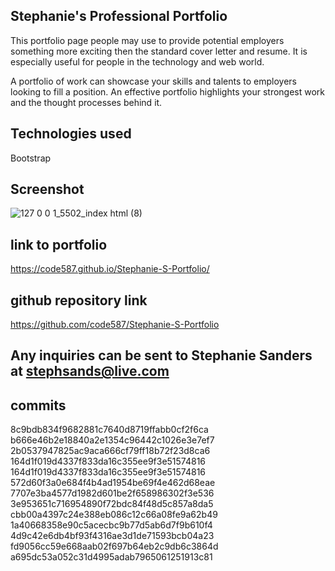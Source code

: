 ## Stephanie's Professional Portfolio

This portfolio page people may use to provide potential employers something more exciting then the standard cover letter and resume.  It is especially useful for people in the technology and web world.

A portfolio of work can showcase your skills and talents to employers looking to fill a position. An effective portfolio highlights your strongest work and the thought processes behind it. 

## Technologies used
Bootstrap


## Screenshot
![127 0 0 1_5502_index html (8)](https://user-images.githubusercontent.com/93016627/149730400-18656a17-6c47-48ee-862e-8507dc609a00.png)

## link to portfolio
https://code587.github.io/Stephanie-S-Portfolio/

## github repository link
https://github.com/code587/Stephanie-S-Portfolio
## Any inquiries can be sent to Stephanie Sanders at stephsands@live.com

## commits
8c9bdb834f9682881c7640d8719ffabb0cf2f6ca
b666e46b2e18840a2e1354c96442c1026e3e7ef7
2b0537947825ac9aca666cf79ff18b72f23d8ca6
164d1f019d4337f833da16c355ee9f3e51574816
164d1f019d4337f833da16c355ee9f3e51574816
572d60f3a0e684f4b4ad1954be69f4e462d68eae
7707e3ba4577d1982d601be2f658986302f3e536
3e953651c716954890f72bdc84f48d5c857a8da5
cbb00a4397c24e388eb086c12c66a08fe9a62b49
1a40668358e90c5acecbc9b77d5ab6d7f9b610f4
4d9c42e6db4bf93f4316ae3d1de71593bcb04a23
fd9056cc59e668aab02f697b64eb2c9db6c3864d
a695dc53a052c31d4995adab7965061251913c81
